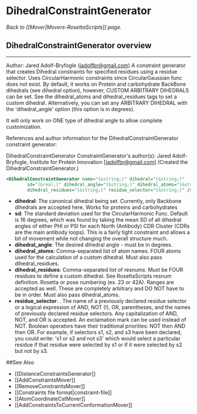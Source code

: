 # DihedralConstraintGenerator
*Back to [[Mover|Movers-RosettaScripts]] page.*
## DihedralConstraintGenerator overview

---
Author: Jared Adolf-Bryfogle (jadolfbr@gmail.com)
A constraint generator that creates Dihedral constraints for specified residues using a residue selector.
 Uses CircularHarmonic constraints since CircularGaussian func does not exist. 
 By default, it works on Protein and carbohydrate BackBone dihedrals (see dihedral option), however, CUSTOM ARBITRARY DIHEDRALS can be set. 
  See the dihedral_atoms and dihedral_residues tags to set a custom dihedral. Alternatively, you can set any ARBITRARY DIHEDRAL
 with the 'dihedral_angle' option (this option is in degrees). 

 It will only work on ONE type of dihedral angle to allow complete customization.

References and author information for the DihedralConstraintGenerator constraint generator:

DihedralConstraintGenerator ConstraintGenerator's author(s):
Jared Adolf-Bryfogle, Institute for Protein Innovation [jadolfbr@gmail.com]  (Created the DihedralConstraintGenerator.)

```xml
<DihedralConstraintGenerator name="(&string;)" dihedral="(&string;)"
        sd="(&real;)" dihedral_angle="(&string;)" dihedral_atoms="(&string;)"
        dihedral_residues="(&string;)" residue_selector="(&string;)" />
```

-   **dihedral**: The canonical dihedral being set.  Currently, only Backbone dihedrals are accepted here.  Works for proteins and carbohydrates
-   **sd**: The standard deviation used for the CircularHarmonic Func.  Default is 16 degrees, which was found by taking the mean SD of all dihedral angles of either PHI or PSI for each North (Antibody) CDR Cluster (CDRs are the main antibody loops).  This is a fairly tight constraint and allows a bit of movement while not changing the overall structure much.
-   **dihedral_angle**: The desired dihedral angle - must be in degrees.
-   **dihedral_atoms**: Comma-separated list of atom names.  FOUR atoms used for the calculation of a custom dihedral.  Must also pass dihedral_residues.
-   **dihedral_residues**: Comma-separated list of resnums.  Must be FOUR residues to define a custom dihedral. See RosettaScripts resnum definition.  Rosetta or pose numbering (ex. 23 or 42A).  Ranges are accepted as well.   These are completely arbitrary and DO NOT have to be in order. Must also pass dihedral_atoms.
-   **residue_selector**: . The name of a previously declared residue selector or a logical expression of AND, NOT (!), OR, parentheses, and the names of previously declared residue selectors. Any capitalization of AND, NOT, and OR is accepted. An exclamation mark can be used instead of NOT. Boolean operators have their traditional priorities: NOT then AND then OR. For example, if selectors s1, s2, and s3 have been declared, you could write: 's1 or s2 and not s3' which would select a particular residue if that residue were selected by s1 or if it were selected by s2 but not by s3.

##See Also

* [[DistanceConstraintsGenerator]]
* [[AddConstraintsMover]]
* [[RemoveConstraintsMover]]
* [[Constraints file format|constraint-file]]
* [[AtomCoordinateCstMover]]
* [[AddConstraintsToCurrentConformationMover]]